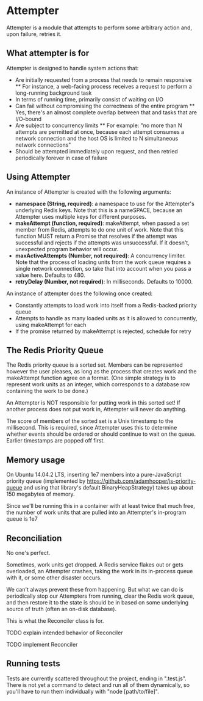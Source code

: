 Attempter
============

Attempter is a module that attempts to perform some arbitrary action and, upon
failure, retries it.

What attempter is for
---------------

Attempter is designed to handle system actions that:
* Are initially requested from a process that needs to remain responsive
** For instance, a web-facing process receives a request to perform a
   long-running background task
* In terms of running time, primarily consist of waiting on I/O
* Can fail without compromising the correctness of the entire program
** Yes, there's an almost complete overlap between that and tasks that are
   I/O-bound
* Are subject to concurrency limits
** For example: "no more than N attempts are permitted at once, because each
   attempt consumes a network connection and the host OS is limited to N
   simultaneous network connections"
* Should be attempted immediately upon request, and then retried periodically
  forever in case of failure

Using Attempter
---------------

An instance of Attempter is created with the following arguments:
* **namespace (String, required)**: a namespace to use for the Attempter's
  underlying Redis keys. Note that this is a nameSPACE, because an Attempter
  uses multiple keys for different purposes.
* **makeAttempt (function, required)**: makeAttempt, when passed a set member from
  Redis, attempts to do one unit of work. Note that this function MUST return
  a Promise that resolves if the attempt was successful and rejects if the
  attempts was unsuccessful. If it doesn't, unexpected program behavior will
  occur.
* **maxActiveAttempts (Number, not required)**: A concurrency limiter. Note that
  the process of loading units from the work queue requires a single network
  connection, so take that into account when you pass a value here. Defaults
  to 480.
* **retryDelay (Number, not required)**: In milliseconds. Defaults to 10000.

An instance of attempter does the following once created:
* Constantly attempts to load work into itself from a Redis-backed priority
  queue
* Attempts to handle as many loaded units as it is allowed to concurrently,
  using makeAttempt for each
* If the promise returned by makeAttempt is rejected, schedule for retry

The Redis Priority Queue
--------------

The Redis priority queue is a sorted set. Members can be represented however the
user pleases, as long as the process that creates work and the makeAttempt
function agree on a format. (One simple strategy is to represent work units as
an integer, which corresponds to a database row containing the work to be done.)

An Attempter is NOT responsible for putting work in this sorted set! If another
process does not put work in, Attempter will never do anything.

The score of members of the sorted set is a Unix timestamp to the millisecond.
This is required, since Attempter uses this to determine whether
events should be ordered or should continue to wait on the queue. Earlier
timestamps are popped off first.

Memory usage
------------

On Ubuntu 14.04.2 LTS, inserting 1e7 members into a pure-JavaScript priority
queue (implemented by https://github.com/adamhooper/js-priority-queue and using
that library's default BinaryHeapStrategy) takes up about 150 megabytes of
memory.

Since we'll be running this in a container with at least twice that
much free, the number of work units that are pulled into an
Attempter's in-program queue is 1e7 


Reconciliation
--------------

No one's perfect.

Sometimes, work units get dropped. A Redis service flakes out or gets
overloaded, an Attempter crashes, taking the work in its in-process queue with
it, or some other disaster occurs.

We can't always prevent these from happening. But what we can do is periodically
stop our Attempters from running, clear the Redis work queue, and then restore
it to the state is should be in based on some underlying source of truth (often
an on-disk database).

This is what the Reconciler class is for.

TODO explain intended behavior of Reconciler

TODO implement Reconciler


Running tests
-------------

Tests are currently scattered throughout the project, ending in ".test.js".
There is not yet a command to detect and run all of them dynamically, so you'll
have to run them individually with "node [path/to/file]".